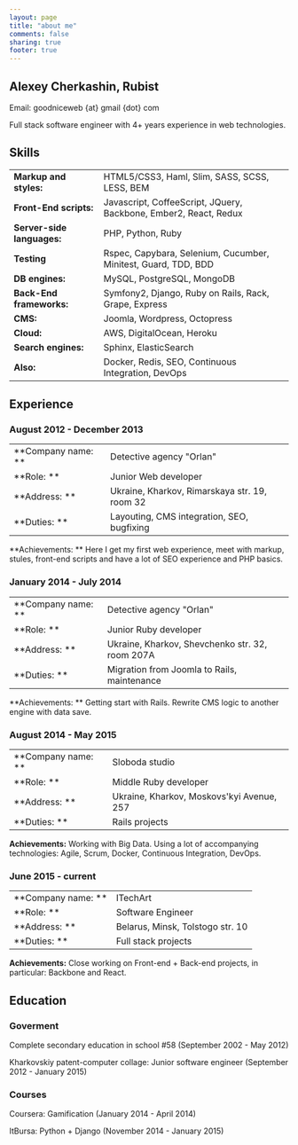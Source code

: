 ```yaml
---
layout: page
title: "about me"
comments: false
sharing: true
footer: true
---
```

## Alexey Cherkashin, Rubist

Email: goodniceweb {at} gmail {dot} com

Full stack software engineer with 4+ years experience in web technologies.

## Skills

|                           |                                                                   |
|---------------------------|-------------------------------------------------------------------|
|**Markup and styles:**     | HTML5/CSS3, Haml, Slim, SASS, SCSS, LESS, BEM                     |
|**Front-End scripts:**     | Javascript, CoffeeScript, JQuery, Backbone, Ember2, React, Redux  |
|**Server-side languages:** | PHP, Python, Ruby                                                 |
|**Testing**                | Rspec, Capybara, Selenium, Cucumber, Minitest, Guard, TDD, BDD    |
|**DB engines:**            | MySQL, PostgreSQL, MongoDB                                        |
|**Back-End frameworks:**   | Symfony2, Django, Ruby on Rails, Rack, Grape, Express             |
|**CMS:**                   | Joomla, Wordpress, Octopress                                      |
|**Cloud:**                 | AWS, DigitalOcean, Heroku                                         |
|**Search engines:**        | Sphinx, ElasticSearch                                             |
|**Also:**                  | Docker, Redis, SEO, Continuous Integration, DevOps                |



## Experience
### August 2012 - December 2013

|                  |                                                                    |
|------------------|--------------------------------------------------------------------|
|**Company name: **| Detective agency "Orlan"                                           |
|**Role:         **| Junior Web developer                                               |
|**Address:      **| Ukraine, Kharkov, Rimarskaya str. 19, room 32                      |
|**Duties:       **| Layouting, CMS integration, SEO, bugfixing                         |

**Achievements: ** Here I get my first web experience, meet with markup, stules, 
front-end scripts and have a lot of SEO experience and PHP basics. 

### January 2014 - July 2014

|                  |                                                    |
|------------------|----------------------------------------------------|
|**Company name: **| Detective agency "Orlan"                           |
|**Role:         **| Junior Ruby developer                              |
|**Address:      **| Ukraine, Kharkov, Shevchenko str. 32, room 207A    |
|**Duties:       **| Migration from Joomla to Rails, maintenance        |

**Achievements: ** Getting start with Rails. Rewrite CMS logic to another engine with data save.

### August 2014 - May 2015

|                  |                                             |
|------------------|---------------------------------------------|
|**Company name: **| Sloboda studio                              |
|**Role:         **| Middle Ruby developer                       |
|**Address:      **| Ukraine, Kharkov, Moskovs'kyi Avenue, 257   |
|**Duties:       **| Rails projects                              |

**Achievements:** Working with Big Data. Using a lot of accompanying technologies:
Agile, Scrum, Docker, Continuous Integration, DevOps.

### June 2015 - current

|                  |                                         |
|------------------|-----------------------------------------|
|**Company name: **| ITechArt                                |
|**Role:         **| Software Engineer                       |
|**Address:      **| Belarus, Minsk, Tolstogo str. 10        |
|**Duties:       **| Full stack projects                     |

**Achievements:** Close working on Front-end + Back-end projects, in particular: Backbone and React.

## Education

### Goverment

Complete secondary education in school #58 (September 2002 - May 2012)

Kharkovskiy patent-computer collage: Junior software engineer (September 2012 - January 2015) 

### Courses

Coursera: Gamification (January 2014 - April 2014)

ItBursa: Python + Django (November 2014 - January 2015)

